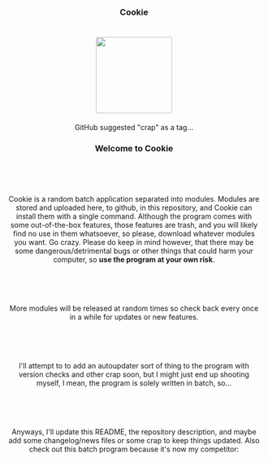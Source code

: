 <h3 align="center">Cookie</h3>
<h1 align="center"><img width="150px" height="150px" src="https://avatars0.githubusercontent.com/u/23391923?v=3&s=460"></img></h1>

<p align="center" id="unidentified">GitHub suggested "crap" as a tag...</p>

<h3 align="center">Welcome to Cookie</h3>
<br>
<br>
<br>

<p align="center">Cookie is a random batch application separated into modules. Modules are stored and uploaded here, to github, in this repository, and Cookie can install them with a single command. Although the program comes with some out-of-the-box features, those features are trash, and you will likely find no use in them whatsoever, so please, download whatever modules you want. Go crazy. Please do keep in mind however, that there may be some dangerous/detrimental bugs or other things that could harm your computer, so <b>use the program at your own risk</b>.</p>
<br>
<br>
<br>

<p align="center">More modules will be released at random times so check back every once in a while for updates or new features.</p>
<br>
<br>
<br>

<p align="center">I'll attempt to to add an autoupdater sort of thing to the program with version checks and other crap soon, but I might just end up shooting myself, I mean, the program is solely written in batch, so...</p>
<br>
<br>
<br>

<p align="center">Anyways, I'll update this README, the repository description, and maybe add some changelog/news files or some crap to keep things updated. Also check out this batch program because it's now my competitor:
